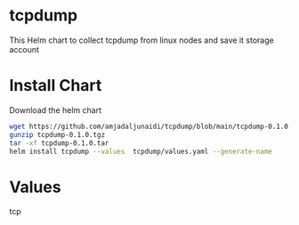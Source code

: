# tcpdump
This Helm chart to collect tcpdump from linux nodes and save it storage account


# Install Chart

Download the helm chart 
```bash
wget https://github.com/amjadaljunaidi/tcpdump/blob/main/tcpdump-0.1.0.tgz?raw=true
gunzip tcpdump-0.1.0.tgz 
tar -xf tcpdump-0.1.0.tar 
helm install tcpdump --values  tcpdump/values.yaml --generate-name 
```
# Values
tcp
